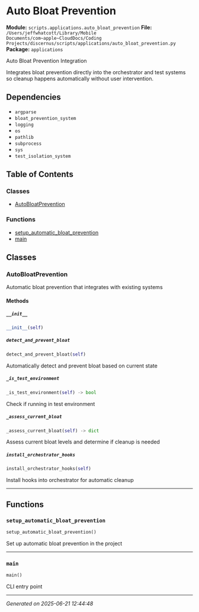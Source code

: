 # Auto Bloat Prevention

**Module:** `scripts.applications.auto_bloat_prevention`
**File:** `/Users/jeffwhatcott/Library/Mobile Documents/com~apple~CloudDocs/Coding Projects/discernus/scripts/applications/auto_bloat_prevention.py`
**Package:** `applications`

Auto Bloat Prevention Integration

Integrates bloat prevention directly into the orchestrator and test systems
so cleanup happens automatically without user intervention.

## Dependencies

- `argparse`
- `bloat_prevention_system`
- `logging`
- `os`
- `pathlib`
- `subprocess`
- `sys`
- `test_isolation_system`

## Table of Contents

### Classes
- [AutoBloatPrevention](#autobloatprevention)

### Functions
- [setup_automatic_bloat_prevention](#setup-automatic-bloat-prevention)
- [main](#main)

## Classes

### AutoBloatPrevention

Automatic bloat prevention that integrates with existing systems

#### Methods

##### `__init__`
```python
__init__(self)
```

##### `detect_and_prevent_bloat`
```python
detect_and_prevent_bloat(self)
```

Automatically detect and prevent bloat based on current state

##### `_is_test_environment`
```python
_is_test_environment(self) -> bool
```

Check if running in test environment

##### `_assess_current_bloat`
```python
_assess_current_bloat(self) -> dict
```

Assess current bloat levels and determine if cleanup is needed

##### `install_orchestrator_hooks`
```python
install_orchestrator_hooks(self)
```

Install hooks into orchestrator for automatic cleanup

---

## Functions

### `setup_automatic_bloat_prevention`
```python
setup_automatic_bloat_prevention()
```

Set up automatic bloat prevention in the project

---

### `main`
```python
main()
```

CLI entry point

---

*Generated on 2025-06-21 12:44:48*